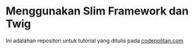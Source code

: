 # Menggunakan Slim Framework dan Twig
Ini adalahan repositori untuk tutorial yang ditulis pada [codepolitan.com](https://www.codepolitan.com)